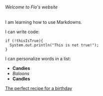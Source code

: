 ###### Welcome to Flo's website

I am learning how to use Markdowns. 

I can write code: 

```
if (!thisIsTrue){
  System.out.println("This is not true!");
}
```

I can personalize words in a list:
- **Candies**
- _Baloons_
- **Candles**

[The perfect recipe for a birthday](https://www.allrecipes.com/recipes/1523/holidays-and-events/events-and-gatherings/birthday-parties/) 




